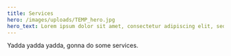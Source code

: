 ```yaml
---
title: Services
hero: /images/uploads/TEMP_hero.jpg
hero_text: Lorem ipsum dolor sit amet, consectetur adipiscing elit, sed do eiusmod tempor incididunt ut labore et dolore magna aliqua. Lorem ipsum dolor sit amet, consectetur adipiscing elit, sed do eiusmod tempor incididunt ut labore et dolore magna aliqua.
---
```


Yadda yadda yadda, gonna do some services.
